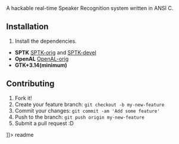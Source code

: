 <snippet>
<content><![CDATA[
# September

A hackable real-time Speaker Recognition system written in ANSI C.


## Installation
1. Install the dependencies.
- **SPTK** [SPTK-orig] and [SPTK-devel]
- **OpenAL** [OpenAL-orig]
- **GTK+3.14(minimum)** 

[SPTK-orig]: http://sp-tk.sourceforge.net/
[SPTK-devel]: https://github.com/r9y9/SPTK
[OpenAL-orig]: https://openal.org/downloads/

## Contributing
1. Fork it!
2. Create your feature branch: `git checkout -b my-new-feature`
3. Commit your changes: `git commit -am 'Add some feature'`
4. Push to the branch: `git push origin my-new-feature`
5. Submit a pull request :D


]]></content>
  <tabTrigger>readme</tabTrigger>
</snippet>
